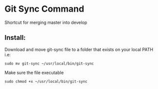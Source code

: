 # Git Sync Command
Shortcut for merging master into develop

## Install:

Download and move git-sync file to a folder that exists on your local PATH i.e:

`sudo mv git-sync ~/usr/local/bin/git-sync`

Make sure the file executable

`sudo chmod +x ~/usr/local/bin/git-sync`
